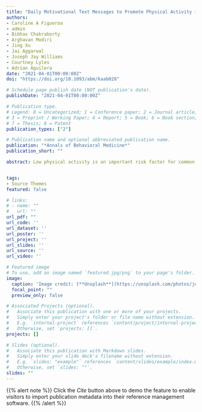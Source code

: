 ```yaml
---
title: "Daily Motivational Text Messages to Promote Physical Activity in University Students: Results From a Microrandomized Trial"
authors:
- Caroline A Figueroa
- admin 
- Bibhas Chakraborty
- Arghavan Modiri
- Jing Xu
- Jai Aggarwal
- Joseph Jay Williams
- Courtney Lyles
- Adrian Aguilera
date: "2021-04-01T00:00:00Z"
doi: "https://doi.org/10.1093/abm/kaab028"

# Schedule page publish date (NOT publication's date).
publishDate: "2021-04-01T00:00:00Z"

# Publication type.
# Legend: 0 = Uncategorized; 1 = Conference paper; 2 = Journal article;
# 3 = Preprint / Working Paper; 4 = Report; 5 = Book; 6 = Book section;
# 7 = Thesis; 8 = Patent
publication_types: ["2"]

# Publication name and optional abbreviated publication name.
publication: "*Annals of Behavioral Medicine*"
publication_short: ""

abstract: Low physical activity is an important risk factor for common physical and mental disorders. Physical activity interventions delivered via smartphones can help users maintain and increase physical activity, but outcomes have been mixed. Here we assessed the effects of sending daily motivational and feedback text messages in a microrandomized clinical trial on changes in physical activity from one day to the next in a student population. We included 93 participants who used a physical activity app, [DIAMANTE](https://diamante.healthysms.org/) for a period of 6 weeks. Every day, their phone pedometer passively tracked participants’ steps. They were microrandomized to receive different types of motivational messages, based on a cognitive-behavioral framework, and feedback on their steps. We used generalized estimation equation models to test the effectiveness of feedback and motivational messages on changes in steps from one day to the next. Sending any versus no text message initially resulted in an increase in daily steps (729 steps, p = .012), but this effect decreased over time. A multivariate analysis evaluating each text message category separately showed that the initial positive effect was driven by the motivational messages though the effect was small and trend-wise significant (717 steps; p = .083), but not the feedback messages (−276 steps, p = .4). Sending motivational physical activity text messages based on a cognitive-behavioral framework may have a positive effect on increasing steps, but this decreases with time. Further work is needed to examine using personalization and contextualization to improve the efficacy of text-messaging interventions on physical activity outcomes. 


tags:
- Source Themes
featured: false

# links:
# - name: ""
#   url: ""
url_pdf: ""
url_code: ''
url_dataset: ''
url_poster: ''
url_project: ''
url_slides: ''
url_source: ''
url_video: ''

# Featured image
# To use, add an image named `featured.jpg/png` to your page's folder. 
image:
  caption: 'Image credit: [**Unsplash**](https://unsplash.com/photos/jdD8gXaTZsc)'
  focal_point: ""
  preview_only: false

# Associated Projects (optional).
#   Associate this publication with one or more of your projects.
#   Simply enter your project's folder or file name without extension.
#   E.g. `internal-project` references `content/project/internal-project/index.md`.
#   Otherwise, set `projects: []`.
projects: []

# Slides (optional).
#   Associate this publication with Markdown slides.
#   Simply enter your slide deck's filename without extension.
#   E.g. `slides: "example"` references `content/slides/example/index.md`.
#   Otherwise, set `slides: ""`.
slides: ""
---
```


{{% alert note %}}
Click the *Cite* button above to demo the feature to enable visitors to import publication metadata into their reference management software.
{{% /alert %}}
